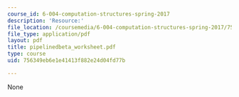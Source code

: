```yaml
---
course_id: 6-004-computation-structures-spring-2017
description: 'Resource:'
file_location: /coursemedia/6-004-computation-structures-spring-2017/756349eb6e1e41413f882e24d04fd77b_pipelinedbeta_worksheet.pdf
file_type: application/pdf
layout: pdf
title: pipelinedbeta_worksheet.pdf
type: course
uid: 756349eb6e1e41413f882e24d04fd77b

---
```

None